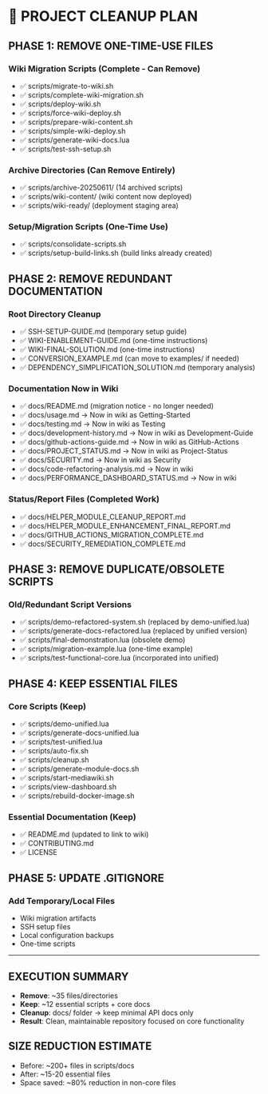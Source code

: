 # 🧹 PROJECT CLEANUP PLAN

## PHASE 1: REMOVE ONE-TIME-USE FILES

### Wiki Migration Scripts (Complete - Can Remove)

- ✅ scripts/migrate-to-wiki.sh
- ✅ scripts/complete-wiki-migration.sh  
- ✅ scripts/deploy-wiki.sh
- ✅ scripts/force-wiki-deploy.sh
- ✅ scripts/prepare-wiki-content.sh
- ✅ scripts/simple-wiki-deploy.sh
- ✅ scripts/generate-wiki-docs.lua
- ✅ scripts/test-ssh-setup.sh

### Archive Directories (Can Remove Entirely)

- ✅ scripts/archive-20250611/ (14 archived scripts)
- ✅ scripts/wiki-content/ (wiki content now deployed)
- ✅ scripts/wiki-ready/ (deployment staging area)

### Setup/Migration Scripts (One-Time Use)

- ✅ scripts/consolidate-scripts.sh
- ✅ scripts/setup-build-links.sh (build links already created)

## PHASE 2: REMOVE REDUNDANT DOCUMENTATION

### Root Directory Cleanup

- ✅ SSH-SETUP-GUIDE.md (temporary setup guide)
- ✅ WIKI-ENABLEMENT-GUIDE.md (one-time instructions)  
- ✅ WIKI-FINAL-SOLUTION.md (one-time instructions)
- ✅ CONVERSION_EXAMPLE.md (can move to examples/ if needed)
- ✅ DEPENDENCY_SIMPLIFICATION_SOLUTION.md (temporary analysis)

### Documentation Now in Wiki

- ✅ docs/README.md (migration notice - no longer needed)
- ✅ docs/usage.md → Now in wiki as Getting-Started
- ✅ docs/testing.md → Now in wiki as Testing
- ✅ docs/development-history.md → Now in wiki as Development-Guide
- ✅ docs/github-actions-guide.md → Now in wiki as GitHub-Actions
- ✅ docs/PROJECT_STATUS.md → Now in wiki as Project-Status
- ✅ docs/SECURITY.md → Now in wiki as Security
- ✅ docs/code-refactoring-analysis.md → Now in wiki
- ✅ docs/PERFORMANCE_DASHBOARD_STATUS.md → Now in wiki

### Status/Report Files (Completed Work)

- ✅ docs/HELPER_MODULE_CLEANUP_REPORT.md
- ✅ docs/HELPER_MODULE_ENHANCEMENT_FINAL_REPORT.md  
- ✅ docs/GITHUB_ACTIONS_MIGRATION_COMPLETE.md
- ✅ docs/SECURITY_REMEDIATION_COMPLETE.md

## PHASE 3: REMOVE DUPLICATE/OBSOLETE SCRIPTS

### Old/Redundant Script Versions

- ✅ scripts/demo-refactored-system.sh (replaced by demo-unified.lua)
- ✅ scripts/generate-docs-refactored.lua (replaced by unified version)
- ✅ scripts/final-demonstration.lua (obsolete demo)
- ✅ scripts/migration-example.lua (one-time example)
- ✅ scripts/test-functional-core.lua (incorporated into unified)

## PHASE 4: KEEP ESSENTIAL FILES

### Core Scripts (Keep)

- ✅ scripts/demo-unified.lua
- ✅ scripts/generate-docs-unified.lua  
- ✅ scripts/test-unified.lua
- ✅ scripts/auto-fix.sh
- ✅ scripts/cleanup.sh
- ✅ scripts/generate-module-docs.sh
- ✅ scripts/start-mediawiki.sh
- ✅ scripts/view-dashboard.sh
- ✅ scripts/rebuild-docker-image.sh

### Essential Documentation (Keep)

- ✅ README.md (updated to link to wiki)
- ✅ CONTRIBUTING.md
- ✅ LICENSE

## PHASE 5: UPDATE .GITIGNORE

### Add Temporary/Local Files

- Wiki migration artifacts
- SSH setup files  
- Local configuration backups
- One-time scripts

---

## EXECUTION SUMMARY

- **Remove**: ~35 files/directories
- **Keep**: ~12 essential scripts + core docs
- **Cleanup**: docs/ folder → keep minimal API docs only
- **Result**: Clean, maintainable repository focused on core functionality

## SIZE REDUCTION ESTIMATE

- Before: ~200+ files in scripts/docs
- After: ~15-20 essential files
- Space saved: ~80% reduction in non-core files
